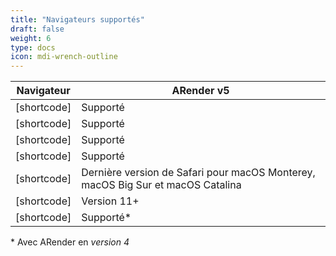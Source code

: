 ```yaml
---
title: "Navigateurs supportés"
draft: false
weight: 6
type: docs
icon: mdi-wrench-outline
---
```


| Navigateur                                                                  | ARender v5                                                                      | 
| --------------------------------------------------------------------------- | ------------------------------------------------------------------------------- |
| [shortcode]   | Supporté                                                                        |
| [shortcode] | Supporté                                                                        |
| [shortcode] | Supporté                                                                        |
| [shortcode]  | Supporté                                                                        |
| [shortcode]          | Dernière version de Safari pour macOS Monterey, macOS Big Sur et macOS Catalina |
| [shortcode]   | Version 11+                                                                     |
| [shortcode]    | Supporté*                                                                       |

\* Avec ARender en *version 4*
